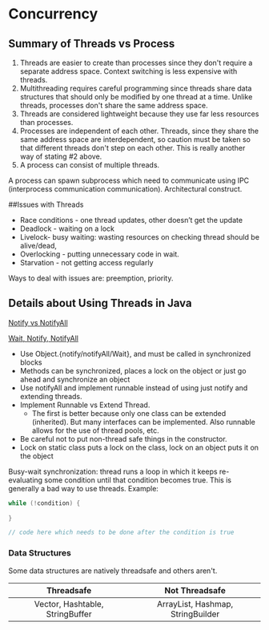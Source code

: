 # Concurrency

## Summary of Threads vs Process
1. Threads are easier to create than processes since they don't require a separate address space. Context switching is less expensive with threads.
2. Multithreading requires careful programming since threads share data structures that should only be modified by one thread at a time.  Unlike threads, processes don't share the same address space.
3.  Threads are considered lightweight because they use far less resources than processes.
4.  Processes are independent of each other.  Threads, since they share the same address space are interdependent, so caution must be taken so that different threads don't step on each other.  This is really another way of stating #2 above.
5.  A process can consist of multiple threads.

A process can spawn subprocess which need to communicate using IPC (interprocess communication communication). Architectural construct.

##Issues with Threads
* Race conditions - one thread updates, other doesn’t get the update
* Deadlock - waiting on a lock
* Livelock- busy waiting: wasting resources on checking thread should be alive/dead,
* Overlocking - putting unnecessary code in wait. 
* Starvation - not getting access regularly

Ways to deal with issues are: preemption, priority.

## Details about Using Threads in Java

[Notify vs NotifyAll](http://stackoverflow.com/questions/37026/java-notify-vs-notifyall-all-over-again)

[Wait, Notify, NotifyAll](http://javarevisited.blogspot.com/2011/05/wait-notify-and-notifyall-in-java.html)

* Use  Object.{notify/notifyAll/Wait}, and must be called in synchronized blocks
* Methods can be synchronized, places a lock on the object or just go ahead and synchronize an object
* Use notifyAll and implement runnable instead of using just notify and extending threads.
* Implement Runnable vs Extend Thread.
    * The first is better because only one class can be extended (inherited). But many interfaces can be implemented.  Also runnable allows for the use of thread pools, etc.
* Be careful not to put non-thread safe things in the constructor.
* Lock on static class puts a lock on the class, lock on an object puts it on the object

Busy-wait synchronization: thread runs a loop in which it keeps re-evaluating some condition until that condition becomes true. This is generally a bad way to use threads. Example:

``` java
while (!condition) {
    
}

// code here which needs to be done after the condition is true
```

### Data Structures

Some data structures are natively threadsafe and others aren't.

| Threadsafe | Not Threadsafe |
|:-:|:-:|
| Vector, Hashtable, StringBuffer | ArrayList, Hashmap, StringBuilder




